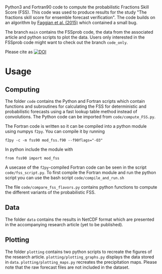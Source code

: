 Python3 and Fortran90 code to compute the probabilistic Fractions Skill Score (FSS). This code was used to produce results for the study "The fractions skill score for ensemble forecast verification". The code builds on an algorithm by [Faggian et al. (2015)](https://mausamjournal.imd.gov.in/index.php/MAUSAM/article/view/555) which contained a small bug.

The branch `main` contains the FSSprob code, the data from the associated article and python scripts to plot the data. Users only interested in the FSSprob code might want to check out the branch `code_only`.

Please cite as [![DOI](https://zenodo.org/badge/DOI/10.5281/zenodo.8082583.svg)](https://doi.org/10.5281/zenodo.8082583)

# Usage
## Computing
The folder `code` contains the Python and Fortran scripts which contain functions and subroutines for calculating the FSS for deterministic and probabilistic forecasts using a fast lookup table method instead of convolutions. The Python code can be imported from `code/compute_FSS.py`.

The Fortran code is written so it can be compiled into a python module using numpys `f2py`. You can compile it by running

    f2py -c -m fss90 mod_fss.f90 --f90flags="-O3"
In python include the module with

    from fss90 import mod_fss
A usecase of the `f2py`-compiled Fortran code can be seen in the script `code/fss_script.py`. To first compile the Fortran module and run the python script you can use the bash script `code/compile_and_run.sh`

The file `code/compare_fss_flavors.py` contains python functions to compute the different variants of the probabilistic FSS.

## Data
The folder `data` contains the results in NetCDF format which are presented in the accompanying research article (yet to be published).

## Plotting
The folder `plotting` contains two python scripts to recreate the figures of the research article. `plotting/plotting_graphs.py` displays the data stored in `data`. `plotting/plotting_maps.py` recreates the precipitation maps. Please note that the raw forecast files are not included in the dataset.

